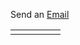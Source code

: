 Send an [Email](mailto:ulbrich.dennis@t-online.de)
<table>
<tr><td><a href="https://arxiv.org/search/math?searchtype=author&query=Ulbrich%2C+D"><i class="ai ai-arxiv ai-2x"></i></i></a></td>
<td><a href="https://orcid.org/0000-0001-5541-011X"><i class="ai ai-orcid ai-2x"></i></a></td>
<td><a href="https://scholar.google.at/citations?user=b1u5plUAAAAJ&hl=de&oi=sra"><i class="ai ai-google-scholar ai-2x"></i></a></td>
<td><a href="https://www.researchgate.net/profile/Dennis-Ulbrich-2"><i class="ai ai-researchgate ai-2x"></i></a></td>
<td><a href="https://www.linkedin.com/in/ulbrichdennis/"><i class="fa-brands fa-linkedin fa-2x"></i></a></td>
</table>


